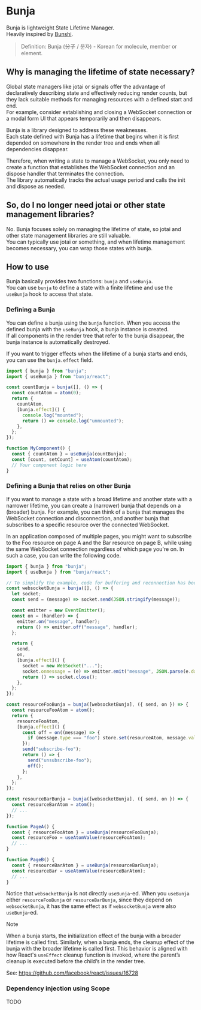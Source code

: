 # Bunja

Bunja is lightweight State Lifetime Manager.\
Heavily inspired by [Bunshi](https://github.com/saasquatch/bunshi).

> Definition: Bunja (分子 / 분자) - Korean for molecule, member or element.

## Why is managing the lifetime of state necessary?

Global state managers like jotai or signals offer the advantage of declaratively describing state and effectively reducing render counts,
but they lack suitable methods for managing resources with a defined start and end.\
For example, consider establishing and closing a WebSocket connection or a modal form UI that appears temporarily and then disappears.

Bunja is a library designed to address these weaknesses.\
Each state defined with Bunja has a lifetime that begins when it is first depended on somewhere in the render tree and ends when all dependencies disappear.

Therefore, when writing a state to manage a WebSocket,
you only need to create a function that establishes the WebSocket connection and an dispose handler that terminates the connection.\
The library automatically tracks the actual usage period and calls the init and dispose as needed.

## So, do I no longer need jotai or other state management libraries?

No. Bunja focuses solely on managing the lifetime of state, so jotai and other state management libraries are still valuable.\
You can typically use jotai or something, and when lifetime management becomes necessary, you can wrap those states with bunja.

## How to use

Bunja basically provides two functions: `bunja` and `useBunja`.\
You can use `bunja` to define a state with a finite lifetime and use the `useBunja` hook to access that state.

### Defining a Bunja

You can define a bunja using the `bunja` function. When you access the defined bunja with the `useBunja` hook, a bunja instance is created.\
If all components in the render tree that refer to the bunja disappear, the bunja instance is automatically destroyed.

If you want to trigger effects when the lifetime of a bunja starts and ends, you can use the `bunja.effect` field.

```ts
import { bunja } from "bunja";
import { useBunja } from "bunja/react";

const countBunja = bunja([], () => {
  const countAtom = atom(0);
  return {
    countAtom,
    [bunja.effect]() {
      console.log("mounted");
      return () => console.log("unmounted");
    },
  };
});

function MyComponent() {
  const { countAtom } = useBunja(countBunja);
  const [count, setCount] = useAtom(countAtom);
  // Your component logic here
}
```

### Defining a Bunja that relies on other Bunja

If you want to manage a state with a broad lifetime and another state with a narrower lifetime, you can create a (narrower) bunja that depends on a (broader) bunja.
For example, you can think of a bunja that manages the WebSocket connection and disconnection, and another bunja that subscribes to a specific resource over the connected WebSocket.

In an application composed of multiple pages, you might want to subscribe to the Foo resource on page A and the Bar resource on page B, while using the same WebSocket connection regardless of which page you're on.
In such a case, you can write the following code.

```ts
import { bunja } from "bunja";
import { useBunja } from "bunja/react";

// To simplify the example, code for buffering and reconnection has been omitted.
const websocketBunja = bunja([], () => {
  let socket;
  const send = (message) => socket.send(JSON.stringify(message));

  const emitter = new EventEmitter();
  const on = (handler) => {
    emitter.on("message", handler);
    return () => emitter.off("message", handler);
  };

  return {
    send,
    on,
    [bunja.effect]() {
      socket = new WebSocket("...");
      socket.onmessage = (e) => emitter.emit("message", JSON.parse(e.data));
      return () => socket.close();
    },
  };
});

const resourceFooBunja = bunja([websocketBunja], ({ send, on }) => {
  const resourceFooAtom = atom();
  return {
    resourceFooAtom,
    [bunja.effect]() {
      const off = on((message) => {
        if (message.type === "foo") store.set(resourceAtom, message.value);
      });
      send("subscribe-foo");
      return () => {
        send("unsubscribe-foo");
        off();
      };
    },
  };
});

const resourceBarBunja = bunja([websocketBunja], ({ send, on }) => {
  const resourceBarAtom = atom();
  // ...
});

function PageA() {
  const { resourceFooAtom } = useBunja(resourceFooBunja);
  const resourceFoo = useAtomValue(resourceFooAtom);
  // ...
}

function PageB() {
  const { resourceBarAtom } = useBunja(resourceBarBunja);
  const resourceBar = useAtomValue(resourceBarAtom);
  // ...
}
```

Notice that `websocketBunja` is not directly `useBunja`-ed.
When you `useBunja` either `resourceFooBunja` or `resourceBarBunja`, since they depend on `websocketBunja`,
it has the same effect as if `websocketBunja` were also `useBunja`-ed.

> [!NOTE]
> When a bunja starts, the initialization effect of the bunja with a broader lifetime is called first.
> Similarly, when a bunja ends, the cleanup effect of the bunja with the broader lifetime is called first.
> This behavior is aligned with how React's `useEffect` cleanup function is invoked, where the parent’s cleanup is executed before the child’s in the render tree.
>
> See: <https://github.com/facebook/react/issues/16728>

### Dependency injection using Scope

TODO
